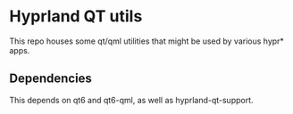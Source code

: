 # Hyprland QT utils

This repo houses some qt/qml utilities that might be used by various hypr* apps.

## Dependencies

This depends on qt6 and qt6-qml, as well as hyprland-qt-support.
